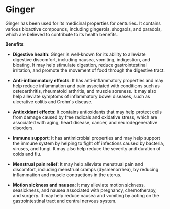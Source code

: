 [//]: # (
source: gpt-3 + jph editing
tags: herbals
)

# Ginger

Ginger has been used for its medicinal properties for centuries. It contains various bioactive compounds, including gingerols, shogaols, and paradols, which are believed to contribute to its health benefits.

**Benefits**:

* **Digestive health**: Ginger is well-known for its ability to alleviate digestive discomfort, including nausea, vomiting, indigestion, and bloating. It may help stimulate digestion, reduce gastrointestinal irritation, and promote the movement of food through the digestive tract.

* **Anti-inflammatory effects**: It has anti-inflammatory properties and may help reduce inflammation and pain associated with conditions such as osteoarthritis, rheumatoid arthritis, and muscle soreness. It may also help alleviate symptoms of inflammatory bowel diseases, such as ulcerative colitis and Crohn's disease.

* **Antioxidant effects**: It contains antioxidants that may help protect cells from damage caused by free radicals and oxidative stress, which are associated with aging, heart disease, cancer, and neurodegenerative disorders.

* **Immune support**: It has antimicrobial properties and may help support the immune system by helping to fight off infections caused by bacteria, viruses, and fungi. It may also help reduce the severity and duration of colds and flu.

* **Menstrual pain relief**: It may help alleviate menstrual pain and discomfort, including menstrual cramps (dysmenorrhea), by reducing inflammation and muscle contractions in the uterus.

* **Motion sickness and nausea**: It may alleviate motion sickness, seasickness, and nausea associated with pregnancy, chemotherapy, and surgery. It may help reduce nausea and vomiting by acting on the gastrointestinal tract and central nervous system.
